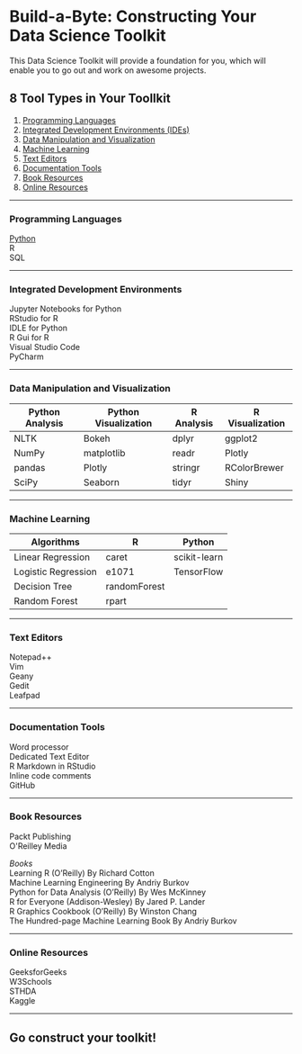 # Build-a-Byte: Constructing Your Data Science Toolkit
This Data Science Toolkit will provide a foundation for you, which will enable you to go out and work on awesome projects.

## 8 Tool Types in Your Toollkit
 1. [Programming Languages](#programming-languages)
 2. [Integrated Development Environments (IDEs)](#integrated-development-environments)
 3. [Data Manipulation and Visualization](#data-manipulation-and-visualization)
 4. [Machine Learning](#machine-learning)
 5. [Text Editors](#text-editors)
 6. [Documentation Tools](#documentation-tools)
 7. [Book Resources](#book-resources)
 8. [Online Resources](#online-resources)
---
### Programming Languages

[Python](https://www.anaconda.com/download)  
R  
SQL  

---
### Integrated Development Environments

Jupyter Notebooks for Python  
RStudio for R  
IDLE for Python  
R Gui for R  
Visual Studio Code  
PyCharm  

---
### Data Manipulation and Visualization

|Python Analysis|Python Visualization|R Analysis|R Visualization|
|---|---|---|---|
|NLTK|Bokeh|dplyr|ggplot2|
|NumPy|matplotlib|readr|Plotly|
|pandas|Plotly|stringr|RColorBrewer|
|SciPy|Seaborn|tidyr|Shiny|

---
### Machine Learning

|Algorithms|R|Python|
|---|---|---|
|Linear Regression|caret|scikit-learn|
|Logistic Regression|e1071|TensorFlow|
|Decision Tree|randomForest|
|Random Forest|rpart|

---
### Text Editors

Notepad++  
Vim  
Geany  
Gedit  
Leafpad  

---
### Documentation Tools

Word processor  
Dedicated Text Editor  
R Markdown in RStudio  
Inline code comments  
GitHub  

---
### Book Resources

Packt Publishing  
O'Reilley Media  

*Books*  
Learning R (O’Reilly) By Richard Cotton  
Machine Learning Engineering By Andriy Burkov  
Python for Data Analysis (O’Reilly) By Wes McKinney  
R for Everyone (Addison-Wesley) By Jared P. Lander  
R Graphics Cookbook (O’Reilly) By Winston Chang  
The Hundred-page Machine Learning Book By Andriy Burkov  

---
### Online Resources

GeeksforGeeks  
W3Schools  
STHDA  
Kaggle  

---
## Go construct your toolkit!
